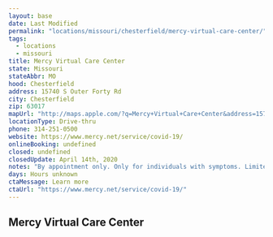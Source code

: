 ```yaml
---
layout: base
date: Last Modified
permalink: "locations/missouri/chesterfield/mercy-virtual-care-center/"
tags:
  - locations
  - missouri
title: Mercy Virtual Care Center
state: Missouri
stateAbbr: MO
hood: Chesterfield
address: 15740 S Outer Forty Rd
city: Chesterfield
zip: 63017
mapUrl: "http://maps.apple.com/?q=Mercy+Virtual+Care+Center&address=15740+S+Outer+Forty+Rd,Chesterfield,Missouri,63017"
locationType: Drive-thru
phone: 314-251-0500
website: https://www.mercy.net/service/covid-19/
onlineBooking: undefined
closed: undefined
closedUpdate: April 14th, 2020
notes: "By appointment only. Only for individuals with symptoms. Limited test kits available. Requires phone screen. Requires doctor's referral."
days: Hours unknown
ctaMessage: Learn more
ctaUrl: "https://www.mercy.net/service/covid-19/"
---
```

## Mercy Virtual Care Center